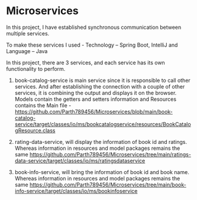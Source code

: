 # Microservices

In this project, I have established synchronous communication between multiple services.

  To make these services I used - 
  Technology – Spring Boot, IntelliJ and Language – Java
  
In this project, there are 3 services, and each service has its own functionality to perform.
  
  1. book-catalog-service is main service since it is responsible to call other services. And after establishing the connection with a couple of other services, it is        combining the output and displays it on the browser. Models contain the getters and setters information and Resources contains the Main file -                            https://github.com/Parth789456/Microservices/blob/main/book-catalog-service/target/classes/io/ms/bookcatalogservice/resources/BookCatalogResource.class 
  
  2. rating-data-service, will display the information of book id and ratings. Whereas information in resources and model packages remains the same                            https://github.com/Parth789456/Microservices/tree/main/ratings-data-service/target/classes/io/ms/ratingsdataservice

  3. book-info-service, will bring the information of book id and book name. Whereas information in resources and model packages remains the same 
     https://github.com/Parth789456/Microservices/tree/main/book-info-service/target/classes/io/ms/bookinfoservice
